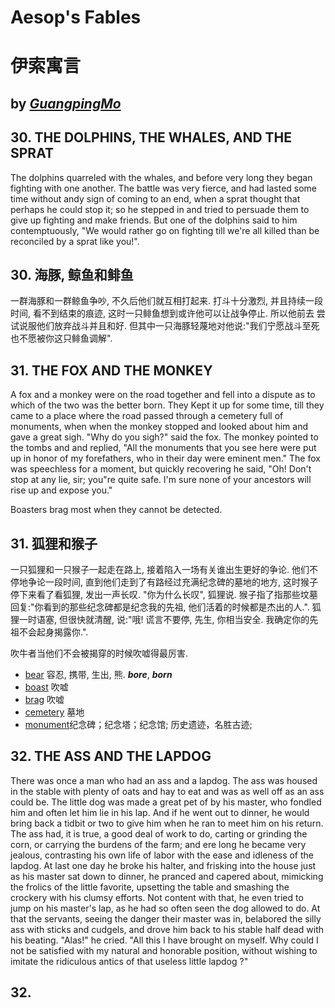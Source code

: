 
# Aesop's Fables

# 伊索寓言

## by [*GuangpingMo*](https://github.com/guangpingmo)

## 30. THE DOLPHINS, THE WHALES, AND THE SPRAT

The dolphins quarreled with the whales, and before very long they began fighting with one another. The battle was very fierce, and 
had lasted some time without andy sign of coming to an end, when a sprat thought that perhaps he could stop it; so he stepped in and 
tried to persuade them to give up fighting and make friends. But one of the dolphins said to him contemptuously, "We would rather go 
on fighting till we're all killed than be reconciled by a sprat like you!".

## 30. 海豚, 鲸鱼和鲱鱼

一群海豚和一群鲸鱼争吵, 不久后他们就互相打起来. 打斗十分激烈, 并且持续一段时间, 看不到结束的痕迹, 这时一只鲱鱼想到或许他可以让战争停止. 所以他前去
尝试说服他们放弃战斗并且和好. 但其中一只海豚轻蔑地对他说:"我们宁愿战斗至死也不愿被你这只鲱鱼调解".

## 31. THE FOX AND THE MONKEY

A fox and a monkey were on the road together and fell into a dispute as to which of the two was the better born. They Kept it up for some time, till they came to a place where the road passed through a cemetery full of monuments, when when the monkey stopped and looked about him and gave a great sigh. "Why do you sigh?" said the fox. The monkey pointed to the tombs and  and replied, "All the monuments that you see here were put up in honor of my forefathers, who in their day were eminent men." The fox was speechless for a moment, but quickly recovering he said, "Oh! Don't stop at any lie, sir; you"re quite safe. I'm sure none of your ancestors will rise up and expose you."

Boasters brag most when they cannot be detected.

## 31. 狐狸和猴子

一只狐狸和一只猴子一起走在路上, 接着陷入一场有关谁出生更好的争论. 他们不停地争论一段时间, 直到他们走到了有路经过充满纪念碑的墓地的地方, 这时猴子停下来看了看狐狸, 发出一声长叹. "你为什么长叹", 狐狸说. 猴子指了指那些坟墓回复:"你看到的那些纪念碑都是纪念我的先祖, 他们活着的时候都是杰出的人.". 狐狸一时语塞, 但很快就清醒, 说:"哦! 谎言不要停, 先生, 你相当安全. 我确定你的先祖不会起身揭露你.".

吹牛者当他们不会被揭穿的时候吹嘘得最厉害.

- [bear](https://dictionary.cambridge.org/zhs/%E8%AF%8D%E5%85%B8/%E8%8B%B1%E8%AF%AD-%E6%B1%89%E8%AF%AD-%E7%AE%80%E4%BD%93/bear) 容忍, 携带, 生出, 熊. ***bore***, ***born***
- [boast](https://dictionary.cambridge.org/zhs/%E8%AF%8D%E5%85%B8/%E8%8B%B1%E8%AF%AD-%E6%B1%89%E8%AF%AD-%E7%AE%80%E4%BD%93/boast) 吹嘘
- [brag](https://dictionary.cambridge.org/zhs/%E8%AF%8D%E5%85%B8/%E8%8B%B1%E8%AF%AD-%E6%B1%89%E8%AF%AD-%E7%AE%80%E4%BD%93/brag) 吹嘘
- [cemetery](https://dictionary.cambridge.org/zhs/%E8%AF%8D%E5%85%B8/%E8%8B%B1%E8%AF%AD-%E6%B1%89%E8%AF%AD-%E7%AE%80%E4%BD%93/cemetery) 墓地
- [monument](https://dictionary.cambridge.org/zhs/%E8%AF%8D%E5%85%B8/%E8%8B%B1%E8%AF%AD-%E6%B1%89%E8%AF%AD-%E7%AE%80%E4%BD%93/monument#translations)纪念碑；纪念塔；纪念馆; 历史遗迹，名胜古迹;

## 32. THE ASS AND THE LAPDOG

There was once a man who had an ass and a lapdog. The ass was housed in the stable with plenty of oats and hay to eat and was as well
off as an ass could be. The little dog was made a great pet of by his master, who fondled him and often let him lie in his lap. And if
he went out to dinner, he would bring back a tidbit or two to give him when he ran to meet him on his return. The ass had, it is true,
a good deal of work to do, carting or grinding the corn, or carrying the burdens of the farm; and ere long he became very jealous, 
contrasting his own life of labor with the ease and idleness of the lapdog. At last one day he broke his halter, and frisking into the
house just as his master sat down to dinner, he pranced and capered about, mimicking the frolics of the little favorite, upsetting the
table and smashing the crockery with his clumsy efforts. Not content with that, he even tried to jump on his master's lap, as he had so
often seen the dog allowed to do. At that the servants, seeing the danger their master was in, belabored the silly ass with sticks and 
cudgels, and drove him back to his stable half dead with his beating. "Alas!" he cried. "All this I have brought on myself. Why could I 
not be satisfied with my natural and honorable position, without wishing to imitate the ridiculous antics of that useless little lapdog
?"

## 32. 
